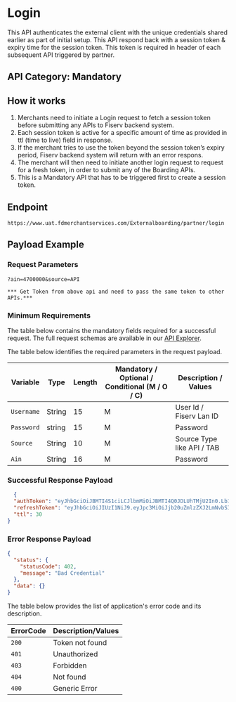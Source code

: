 # Login

This API authenticates the external client with the unique credentials shared earlier as part of initial setup. This API respond back with a session token & expiry time for the session token. This token is required in header of each subsequent API triggered by partner.

## API Category: Mandatory

## How it works

1. Merchants need to initiate a Login request to fetch a session token before submitting any APIs to Fiserv backend system.
2. Each session token is active for a specific amount of time as provided in ttl (time to live) field in response. 
3. If the merchant tries to use the token beyond the session token’s expiry period, Fiserv backend system will return with an error respons.
4. The merchant will then need to initiate another login request to request for a fresh token, in order to submit any of the Boarding APIs.
5. This is a Mandatory API that has to be triggered first to create a session token.

## Endpoint

`https://www.uat.fdmerchantservices.com/Externalboarding/partner/login`

## Payload Example

### Request Parameters

```
?ain=4700000&source=API

*** Get Token from above api and need to pass the same token to other APIs.***

``` 

### Minimum Requirements

The table below contains the mandatory fields required for a successful request. The full request schemas are available in our [API Explorer](../api/?type=get&path=/Externalboarding/partner/login).

The table below identifies the required parameters in the request payload.

| Variable |	Type |	Length | Mandatory / Optional / Conditional (M / O / C) | Description / Values |
| -------- | ------- | ------- | ------------------ | ------------------ |
|`Username`|	String|	15|	M|	User Id / Fiserv Lan ID|
|`Password`|	string|	15|	M|	Password|
|`Source`|	String |	10|	M|	Source Type like API / TAB|
|`Ain`|	String	 |16|	M|	Password|


### Successful Response Payload

```json
  {
  "authToken": "eyJhbGciOiJBMTI4S1ciLCJlbmMiOiJBMTI4Q0JDLUhTMjU2In0.Lb1bHTkIf39A3aZjPQlovMegOPquGZQxNZHMMmBkodKYFgEKkSoocQ.ouWgCX3kAAt3yxFTLsZjQw.hEkAaKujQuNj7_3L2WjtKyY2pf-lRv5ARTMNq1-YQWGnSDWswEsxba6BY4n8gifp07eKdw7c9cYtGWcnZ1FCRJaKJqHAn8dn55xOjYEYFv8JRCZI4KHjAPIgkHhKZrxuKFw8hPRkzFx5ANC4MMetTizAlgKx8f0JUvhSF1qVzhBMwHUqw4seG2D7fDCMlNujLGWRJrU_Dz9BIW7yWMKkN8kXho7A3lC7QeMR7k1_NJb7aEQ_m8hO0Cb9tP9Sc2ivSjMg4yGtOvo3WAegbfsahJsfknYODV5Pj0jignTIcx7SLNfjUMMzFOVuv7dSRaQl52xYCAu0zxrWBnF3QmaZROejY55Fm3gBHKChPP2q1gcsDLX9vBW_TgpKD7sLOh_ltjDUNCJPCjujGZJfRDdW5IurGcNpif075zEdSvydENwV_5KJj1bPjOFPENWDJEhvCQbQsNmMES6qYeSouS2epl6X6UoFcCoIrVK9geyOdOJPtYK5kwDdkGCmJPlnc6OfPgjdVMqep1KwYkQOzqVrnnihP1wj7Ei-W94UvS6fVGvB2nR55fJz-Ztoy7zez7HV6D0HETcPDaA_gz8fsHuHZc4KhDwTrB452iWjAB-Eed93AtKGVUPuty2VPfis_tt4QqWMQMqNQeOGRoViSgmeixnZmYhz9z3tkF-bFAc_DSB_WvPlnxzcYRxSB7q4LYgDImJETHJDi_OSPreqoaneCTjTJoeXOOTtj7qHEj99N47UeXOIvK3W1UFta7pjcpDFbbir2zrpVvyhHtuOEtbDJXxqiUDbuc80HfpsgsBwtnbZWavJg7ABUea165EkLjdgqHFvV2da2FCV3Qq6v2pS5hufLNfpw9yOAD-czZrLeH5DaRMcHhEDkYDlYhQmcwKwsPA-rHgqFGYNLZWyWFIZH0VEPsCsoY74ptJ93uKthtgiHszfNsX7Qm8J5q25W6-QhbHdfY0WRdiK3U3Ym2H_8vK-Vgk1CKZX_NwqZWfcyCdDjtMB6x3EkOUqNYS-OsXpFrH-v9WareSrlFkgbNIY5LD4TdTu8wuid7-V8XQ1q54B4VPXCAt3q9Pcevt3RnpDzsDVS-1kkoGq4N8aj3TwAugB91PaqvhROWWEEwdRbNhugKbKRHtVW9oyDAkmVKjJx8hkFLkFMWbCeeyipuZH-MhhZBVIX0DabEHX7IJMvVOAiR9rtAgfUmJ5VrTud52dao1pMPnOt7xgWxocG3KHBbNIwk9_ub0kutLQ4P0eaFGIluqhfnJYz1nTzM_EU4CIKpI-LVcknWuNMmHbJlsvcFlsYTH-P74uJVz-UziKEMMqrmYeH--dZwEwLTD7Z5rnS8HPD1GDt8FhySXLjrKDCGeBG2dgo4HD3DNCRjDnONU.hk_0ZUHha82WP7NVj9EzOQ",
  "refreshToken": "eyJhbGciOiJIUzI1NiJ9.eyJpc3MiOiJjb20uZmlzZXJ2LmNvbSIsImF1ZCI6IkZpc2VydiBHQlMiLCJUWVBFIjoiUkVGUkVTSCIsImV4cCI6MTY0NTg3MjcwMCwianRpIjoiaDlaWnR5cUJESWZKSmFFU2JrTi1vdyIsImlhdCI6MTY0NTY5OTkwMCwibmJmIjoxNjQ1Njk5NjAwLCJ2ZXJzaW9uIjoiMS4wIiwic3ViIjoicHJlcmFuYWF1cyJ9.GMFTfttx9ClDBViB8OshCJBMtEfSDisi_O75nYRUgd4",
  "ttl": 30
}
```

### Error Response Payload

```json
{
  "status": {
    "statusCode": 402,
    "message": "Bad Credential"
  },
  "data": {}
}
```

The table below provides the list of application's error code and its description.

| ErrorCode |  Description/Values |
| --------  | ------------------ |
|`200`| Token not found | 
|`401`| Unauthorized |  
|`403`| Forbidden |
|`404`|  Not found |  
|`400`| Generic Error |
